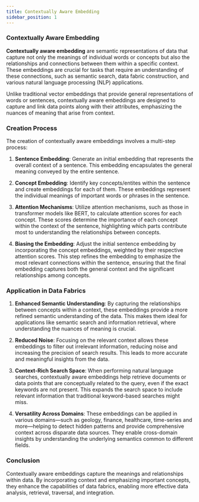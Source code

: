 ```yaml
---
title: Contextually Aware Embedding
sidebar_position: 1
---
```



### Contextually Aware Embedding

**Contextually aware embedding**  are semantic representations of data that capture not only the meanings of individual words or concepts but also the relationships and connections between them within a specific context. These embeddings are crucial for tasks that require an understanding of these connections, such as semantic search, data fabric construction, and various natural language processing (NLP) applications.

Unlike traditional vector embeddings that provide general representations of words or sentences, contextually aware embeddings are designed to capture and link data points along with their attributes, emphasizing the nuances of meaning that arise from context. 


### Creation Process

The creation of contextually aware embeddings involves a multi-step process:

1. **Sentence Embedding**: Generate an initial embedding that represents the overall context of a sentence. This embedding encapsulates the general meaning conveyed by the entire sentence.

2. **Concept Embedding**: Identify key concepts/entites within the sentence and create embeddings for each of them. These embeddings represent the individual meanings of important words or phrases in the sentence.

3. **Attention Mechanisms**:  Utilize attention mechanisms, such as those in transformer models like BERT, to calculate attention scores for each concept. These scores determine the importance of each concept within the context of the sentence, highlighting which parts contribute most to understanding the relationships between concepts.

4. **Biasing the Embedding**: Adjust the initial sentence embedding by incorporating the concept embeddings, weighted by their respective attention scores. This step refines the embedding to emphasize the most relevant connections within the sentence, ensuring that the final embedding captures both the general context and the significant relationships among concepts.

### Application in Data Fabrics

1. **Enhanced Semantic Understanding**: 
   By capturing the relationships between concepts within a context, these embeddings provide a more refined semantic understanding of the data. This makes them ideal for applications like semantic search and information retrieval, where understanding the nuances of meaning is crucial.

2. **Reduced Noise**: 
   Focusing on the relevant context allows these embeddings to filter out irrelevant information, reducing noise and increasing the precision of search results. This leads to more accurate and meaningful insights from the data.
  
3. **Context-Rich Search Space**:
   When performing natural language searches, contextually aware embeddings help retrieve documents or data points that are conceptually related to the query, even if the exact keywords are not present. This expands the search space to include relevant information that traditional keyword-based searches might miss.
  
4. **Versatility Across Domains**:
   These embeddings can be applied in various domains—such as geology, finance, healthcare, time-series and more—helping to detect hidden patterns and provide comprehensive context across disparate data sources. They enable cross-domain insights by understanding the underlying semantics common to different fields.



### Conclusion
   
   Contextually aware embeddings capture the meanings and relationships within data. By incorporating context and emphasizing important concepts, they enhance the capabilities of data fabrics, enabling more effective data analysis, retrieval, traversal, and integration.